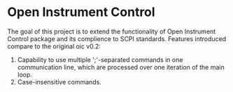 Open Instrument Control
=======================

The goal of this project is to extend the functionality of Open Instrument Control package and its complience to SCPI standards. Features introduced compare to the original oic v0.2:

1. Capability to use multiple ';'-separated commands in one communication line, which are processed over one iteration of the main loop.
1. Case-insensitive commands.
